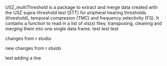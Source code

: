 USZ_multiThreshold is a package to extract and merge data created with the USZ supra-threshold test (STT) for pripheral hearing thresholds (threshold), temporal compresion (TMC) and frequency selectivity (FS). It contains a function to read in a list of xls(x) files; transposing, cleaning and merging them into one single data frame. 
test test test 

changes from r studio

new changes from r stuido

test adding a line
